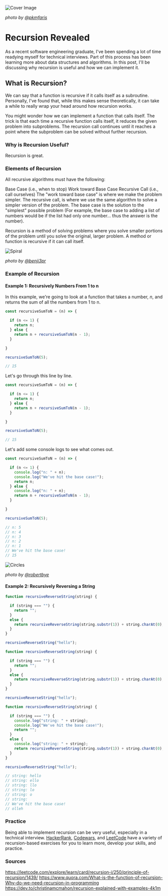 ![Cover Image](./cover-image.jpg)

*photo by [@pkmfaris](https://unsplash.com/@pkmfaris)*

# Recursion Revealed

As a recent software engineering graduate, I've been spending a lot of time readying myself for technical interviews. Part of this process has been learning more about data structures and algorithms. In this post, I'll be discussing why recursion is useful and how we can implement it.

## What is Recursion?

We can say that a function is recursive if it calls itself as a subroutine. Personally, I've found that, while this makes sense theoretically, it can take a while to really wrap your head around how recursion works.

You might wonder how we can implement a function that calls itself. The trick is that each time a recursive function calls itself, it reduces the given problem into subproblems. The recursion call continues until it reaches a point where the subproblem can be solved without further recursion.

### Why is Recursion Useful?

Recursion is great.

### Elements of Recursion

All recursive algorithms must have the following:

Base Case (i.e., when to stop)
Work toward Base Case
Recursive Call (i.e., call ourselves)
The "work toward base case" is where we make the problem simpler. The recursive call, is where we use the same algorithm to solve a simpler version of the problem. The base case is the solution to the "simplest" possible problem (For example, the base case to adding a list of numbers would be if the list had only one number... thus the answer is the number).

Recursion is a method of solving problems where you solve smaller portions of the problem until you solve the original, larger problem. A method or function is recursive if it can call itself.

![Spiral](./spiral.jpg)

*photo by [@benji3pr](https://unsplash.com/@benji3pr)*

### Example of Recursion

#### Example 1: Recursively Numbers From 1 to n

In this example, we're going to look at a function that takes a number, *n*, and returns the sum of all the numbers from 1 to n.

```javascript
const recursiveSumToN = (n) => {

  if (n <= 1) {
    return n;
  } else {
    return n + recursiveSumToN(n - 1);
  }

}

recursiveSumToN(5);

// 15
```

Let's go through this line by line.

```javascript
const recursiveSumToN = (n) => {

  if (n <= 1) {
    return n;
  } else {
    return n + recursiveSumToN(n - 1);
  }

}

recursiveSumToN(5);

// 15
```

Let's add some console logs to see what comes out.

```javascript
const recursiveSumToN = (n) => {

  if (n <= 1) {
    console.log("n: " + n);
    console.log("We've hit the base case!");
    return n;
  } else {
    console.log("n: " + n);
    return n + recursiveSumToN(n - 1);
  }

}

recursiveSumToN(5);

// n: 5
// n: 4
// n: 3
// n: 2
// n: 1
// We've hit the base case!
// 15
```

![Circles](./circles.jpg)

*photo by [@robertbye](https://unsplash.com/@robertbye)*

#### Example 2: Recursively Reversing a String

```javascript
function recursiveReverseString(string) {

  if (string === "") {
    return "";
  }
  else {
    return recursiveReverseString(string.substr(1)) + string.charAt(0);
  }
}

recursiveReverseString("hello");
```

```javascript
function recursiveReverseString(string) {

  if (string === "") {
    return "";
  }
  else {
    return recursiveReverseString(string.substr(1)) + string.charAt(0);
  }
}

recursiveReverseString("hello");
```

```javascript
function recursiveReverseString(string) {

  if (string === "") {
    console.log("string: " + string);
    console.log("We've hit the base case!");
    return "";
  }
  else {
    console.log("string: " + string);
    return recursiveReverseString(string.substr(1)) + string.charAt(0);
  }
}

recursiveReverseString("hello");

// string: hello
// string: ello
// string: llo
// string: lo
// string: o
// string: 
// We've hit the base case!
// olleh
```

### Practice

Being able to implement recursion can be very useful, especially in a technical interview. [HackerRank](https://www.hackerrank.com/domains/algorithms?filters%5Bsubdomains%5D%5B%5D=recursion), [Codewars](https://www.codewars.com/collections/recursion-1), and [LeetCode](https://leetcode.com/explore/featured/card/recursion-i/) have a variety of recursion-based exercises for you to learn more, develop your skills, and practice.


### Sources

https://leetcode.com/explore/learn/card/recursion-i/250/principle-of-recursion/1439/
https://www.quora.com/What-is-the-function-of-recursion-Why-do-we-need-recursion-in-programming
https://dev.to/christinamcmahon/recursion-explained-with-examples-4k1m